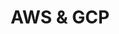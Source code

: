 ---
title: AWS & GCP
layout: collection
permalink: /aws_and_gcp.html
collection: aws
entries_layout: grid
classes: wide
---